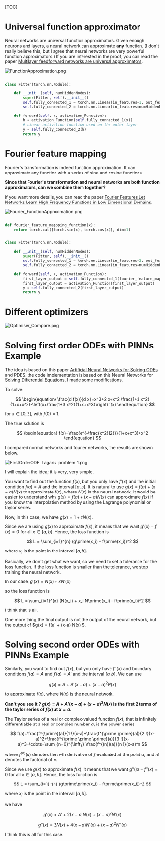 [TOC]

# Universal function approximator

Neural networks are universal function approximators.
Given enough neurons and layers, a neural network can approximate **any** function.
(I don't really believe this, but I agree that neural networks are very powerful function approximators.)
If you are interested in the proof, you can read the paper [Multilayer feedforward networks are universal approximators](https://github.com/JIAOJIAOMEI/Universal-function-approximator-and-PINNs/blob/main/1989-Multilayer%20feedforward%20networks%20are%20universal%20approximators.pdf).

![FunctionApproximation.png](FunctionApproximation.png)

```python

class Fitter(torch.nn.Module):

    def __init__(self, numHiddenNodes):
        super(Fitter, self).__init__()
        self.fully_connected_1 = torch.nn.Linear(in_features=1, out_features=numHiddenNodes)
        self.fully_connected_2 = torch.nn.Linear(in_features=numHiddenNodes, out_features=1)

    def forward(self, x, activation_Function):
        h = activation_Function(self.fully_connected_1(x))
        # Linear activation function used on the outer layer
        y = self.fully_connected_2(h)
        return y

```

# Fourier feature mapping

Fourier's transformation is indeed function approximation.
It can approximate any function with a series of sine and cosine functions.

**Since that Fourier's transformation and neural networks are both function approximators, can we combine them together?**

if you want more details, you can read the paper [Fourier Features Let Networks Learn High Frequency Functions in Low Dimensional Domains](https://github.com/JIAOJIAOMEI/Universal-function-approximator-and-PINNs/blob/main/Fourier%20Features%20Let%20Networks%20Learn%20High%20Frequency%20Functions%20in%20Low%20Dimensional%20Domains.pdf).

![Fourier_FunctionApproximation.png](Fourier_FunctionApproximation.png)

```python

def fourier_feature_mappping_function(x):
    return torch.cat([torch.sin(x), torch.cos(x)], dim=1)


class Fitter(torch.nn.Module):

    def __init__(self, numHiddenNodes):
        super(Fitter, self).__init__()
        self.fully_connected_1 = torch.nn.Linear(in_features=2, out_features=numHiddenNodes)
        self.fully_connected_2 = torch.nn.Linear(in_features=numHiddenNodes, out_features=1)

    def forward(self, x, activation_Function):
        first_layer_output = self.fully_connected_1(fourier_feature_mappping_function(x))
        first_layer_output = activation_Function(first_layer_output)
        y = self.fully_connected_2(first_layer_output)
        return y

```

# Different optimizers

![Optimiser_Compare.png](Optimiser_Compare.png)

# Solving first order ODEs with PINNs Example

The idea is based on this paper [Artificial Neural Networks for Solving ODEs and PDES](https://github.com/JIAOJIAOMEI/Universal-function-approximator-and-PINNs/blob/main/1998-Artificial%20Neural%20Networks%20for%20Solving%20ODEs%20and%20PDES.pdf),
the code implementation is based on this [Neural Networks for Solving Differential Equations](https://github.com/JIAOJIAOMEI/Universal-function-approximator-and-PINNs/blob/main/main%20reference%20for%20this%20project.pdf), I made some modifications.

To solve:

$$
\begin{equation}
\frac{d f(x)}{d x}=x^3+2 x+x^2 \frac{1+3 x^2}{1+x+x^3}-\left(x+\frac{1+3 x^2}{1+x+x^3}\right) f(x)
\end{equation}
$$

for $x \in[0,2]$, with $f(0)=1$.

The true solution is

$$
\begin{equation}
f(x)=\frac{e^{-\frac{x^2}{2}}}{1+x+x^3}+x^2
\end{equation}
$$

I compared normal networks and fourier networks, the results are shown below.

![FirstOrderODE_Lagaris_problem_1.png](FirstOrderODE_Lagaris_problem_1.png)

I will explain the idea; it is very, very simple.

You want to find out the function $f(x)$, but you only have $f\prime(x)$ and the initial condition $f(a) = A$ and the interval $[a,b]$. It is natural to use $g(x) = f(a) + (x-a) N(x)$ to approximate $f(x)$, where $N(x)$ is the neural network. It would be easier to understand why $g(x) = f(a) + (x-a) N(x)$ can approximate $f(x)$ if you know the interpolation method by using the Lagrange polynomial or taylor series.

Now, in this case, we have $g(x) = 1 + x N(x)$.

Since we are using $g(x)$ to approximate $f(x)$, it means that we want $g\prime(x) - f\prime(x) = 0$ for all $x \in [a,b]$. Hence, the loss function is

$$
L = \sum_{i=1}^{n} (g\prime(x_i) - f\prime(x_i))^2
$$

where $x_i$ is the point in the interval $[a,b]$.

Basically, we don't get what we want, so we need to set a tolerance for the loss function. If the loss function is smaller than the tolerance, we stop training the neural network.

In our case, $g\prime(x) = N(x) + x N\prime(x)$

so the loss function is

$$
L = \sum_{i=1}^{n} (N(x_i) + x_i N\prime(x_i) - f\prime(x_i))^2
$$

I think that is all.

One more thing,the final output is not the output of the neural network, but the output of $g(x) = f(a) + (x-a) N(x) $.

# Solving second order ODEs with PINNs Example

Similarly, you want to find out $f(x)$, but you only have $f\prime\prime(x)$ and boundary conditions $f(a) = A$ and $f\prime(a) = A\prime$ and the interval $[a,b]$. We can use

$$
g(x) = A + A\prime (x-a) + (x-a)^2 N(x)
$$

to approximate $f(x)$, where $N(x)$ is the neural network.

**Can't you see it ? $g(x) = A + A\prime (x-a) + (x-a)^2 N(x)$ is the first 2 terms of the taylor series of $f(x)$ at $x=a$.**

The Taylor series of a real or complex-valued function $f(x)$, that is infinitely differentiable at a real or complex number $a$, is the power series

$$
f(a)+\frac{f^{\prime}(a)}{1 !}(x-a)+\frac{f^{\prime \prime}(a)}{2 !}(x-a)^2+\frac{f^{\prime \prime \prime}(a)}{3 !}(x-a)^3+\cdots=\sum_{n=0}^{\infty} \frac{f^{(n)}(a)}{n !}(x-a)^n
$$

where $f^{(n)}(a)$ denotes the $n$-th derivative of $f$ evaluated at the point $a$, and $n!$ denotes the factorial of $n$.

Since we use $g(x)$ to approximate $f(x)$, it means that we want $g\prime\prime(x) - f\prime\prime(x) = 0$ for all $x \in [a,b]$. Hence, the loss function is

$$
L = \sum_{i=1}^{n} (g\prime\prime(x_i) - f\prime\prime(x_i))^2
$$

where $x_i$ is the point in the interval $[a,b]$.

we have 

$$
g\prime(x) = A\prime + 2 (x-a) N(x) + (x-a)^2 N\prime(x)
$$

$$
g\prime\prime(x) = 2 N(x) + 4 (x-a) N\prime(x) + (x-a)^2 N\prime\prime(x)
$$

I think this is all for this case.
